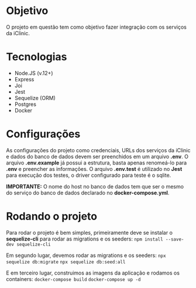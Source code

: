 # Objetivo
O projeto em questão tem como objetivo fazer integração com os serviços da iClinic.

# Tecnologias
- Node.JS (v.12+)
- Express
- Joi
- Jest
- Sequelize (ORM)
- Postgres
- Docker

# Configurações
As configurações do projeto como credenciais, URLs dos serviços da iClinic e dados do banco de dados devem ser preenchidos em um arquivo **.env**. O arquivo **.env.example** já possui a estrutura, basta apenas renomeá-lo para **.env** e preencher as informações.
O arquivo **.env.test** é utilizado no **Jest** para execução dos testes, o driver configurado para teste é o sqlite.

**IMPORTANTE:** O nome do host no banco de dados tem que ser o mesmo do serviço do banco de dados declarado no **docker-compose.yml**.

# Rodando o projeto
Para rodar o projeto é bem simples, primeiramente deve se instalar o **sequelize-cli** para rodar as migrations e os seeders:
```npm install --save-dev sequelize-cli```

Em segundo lugar, devemos rodar as migrations e os seeders:
```npx sequelize db:migrate```
```npx sequelize db:seed:all```

E em terceiro lugar, construimos as imagens da aplicação e rodamos os containers:
```docker-compose build```
```docker-compose up -d```